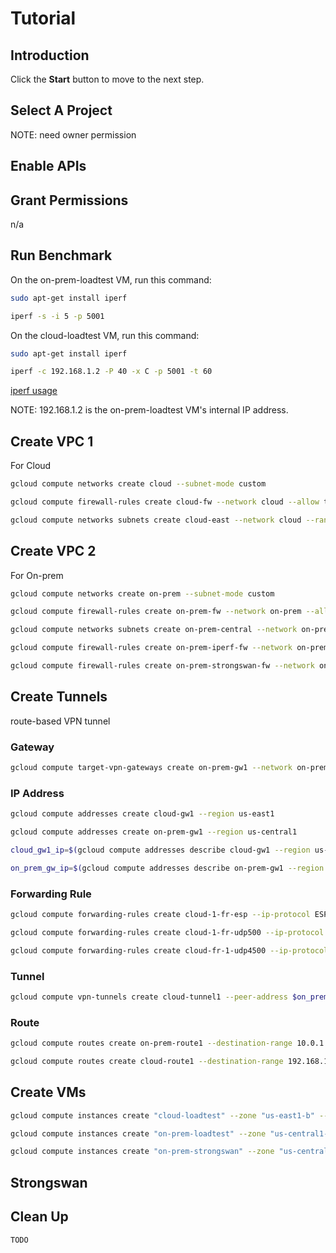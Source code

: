 # Tutorial

<walkthrough-watcher-constant key="custom-var" value="none"></walkthrough-watcher-constant>

## Introduction

<walkthrough-tutorial-duration duration="30"></walkthrough-tutorial-duration>

Click the **Start** button to move to the next step.

## Select A Project

<walkthrough-project-setup></walkthrough-project-setup>

<walkthrough-footnote>NOTE: need owner permission</walkthrough-footnote>

## Enable APIs

<walkthrough-enable-apis apis="compute.googleapis.com"></walkthrough-enable-apis>

## Grant Permissions

n/a

## Run Benchmark

On the on-prem-loadtest VM, run this command:

```bash
sudo apt-get install iperf
```

```bash
iperf -s -i 5 -p 5001
```

On the cloud-loadtest VM, run this command:

```bash
sudo apt-get install iperf
```

```bash
iperf -c 192.168.1.2 -P 40 -x C -p 5001 -t 60
```

[iperf usage](http://manpages.ubuntu.com/manpages/xenial/man1/iperf.1.html)

<walkthrough-footnote>NOTE: 192.168.1.2 is the on-prem-loadtest VM's internal IP address.</walkthrough-footnote>

## Create VPC 1

For Cloud

```bash
gcloud compute networks create cloud --subnet-mode custom
```

```bash
gcloud compute firewall-rules create cloud-fw --network cloud --allow tcp:22,icmp
```

```bash
gcloud compute networks subnets create cloud-east --network cloud --range 10.0.1.0/24 --region us-east1
```

## Create VPC 2

For On-prem

```bash
gcloud compute networks create on-prem --subnet-mode custom
```

```bash
gcloud compute firewall-rules create on-prem-fw --network on-prem --allow tcp:22,icmp
```

```bash
gcloud compute networks subnets create on-prem-central --network on-prem --range 192.168.1.0/24 --region us-central1
```

```bash
gcloud compute firewall-rules create on-prem-iperf-fw --network on-prem --allow tcp:5001
```

```bash
gcloud compute firewall-rules create on-prem-strongswan-fw --network on-prem --allow udp:500,udp:4500,esp --target-tags "strongswan"
```

## Create Tunnels

route-based VPN tunnel

### Gateway

```bash
gcloud compute target-vpn-gateways create on-prem-gw1 --network on-prem --region us-central1
```

### IP Address

```bash
gcloud compute addresses create cloud-gw1 --region us-east1
```

```bash
gcloud compute addresses create on-prem-gw1 --region us-central1
```

```bash
cloud_gw1_ip=$(gcloud compute addresses describe cloud-gw1 --region us-east1 --format='value(address)')
```

```bash
on_prem_gw_ip=$(gcloud compute addresses describe on-prem-gw1 --region us-central1 --format='value(address)')
```

### Forwarding Rule

```bash
gcloud compute forwarding-rules create cloud-1-fr-esp --ip-protocol ESP --address $cloud_gw1_ip --target-vpn-gateway cloud-gw1 --region us-east1
```

```bash
gcloud compute forwarding-rules create cloud-1-fr-udp500 --ip-protocol UDP --ports 500 --address $cloud_gw1_ip --target-vpn-gateway cloud-gw1 --region us-east1
```

```bash
gcloud compute forwarding-rules create cloud-fr-1-udp4500 --ip-protocol UDP --ports 4500 --address $cloud_gw1_ip --target-vpn-gateway cloud-gw1 --region us-east1
```

### Tunnel

```bash
gcloud compute vpn-tunnels create cloud-tunnel1 --peer-address $on_prem_gw_ip --target-vpn-gateway cloud-gw1 --ike-version 2 --local-traffic-selector 0.0.0.0/0 --remote-traffic-selector 0.0.0.0/0 --shared-secret=sharedsecret --region us-east1
```

### Route

```bash
gcloud compute routes create on-prem-route1 --destination-range 10.0.1.0/24 --network on-prem --next-hop-instance on-prem-strongswan --next-hop-instance-zone us-central1-a
```

```bash
gcloud compute routes create cloud-route1 --destination-range 192.168.1.0/24 --network cloud --next-hop-vpn-tunnel cloud-tunnel1 --next-hop-vpn-tunnel-region us-east1
```

## Create VMs

```bash
gcloud compute instances create "cloud-loadtest" --zone "us-east1-b" --machine-type "n1-standard-4" --subnet "cloud-east" --image-family "debian-9" --image-project "debian-cloud" --boot-disk-size "10" --boot-disk-type "pd-standard" --boot-disk-device-name "cloud-loadtest"
```

```bash
gcloud compute instances create "on-prem-loadtest" --zone "us-central1-a" --machine-type "n1-standard-4" --subnet "on-prem-central" --image-family "debian-9" --image-project "debian-cloud" --boot-disk-size "10" --boot-disk-type "pd-standard" --boot-disk-device-name "on-prem-loadtest"
```

```bash
gcloud compute instances create "on-prem-strongswan" --zone "us-central1-a" --machine-type "n1-standard-4" --subnet "on-prem-central" --image-family "debian-9" --image-project "debian-cloud" --boot-disk-size "10" --boot-disk-type "pd-standard" --boot-disk-device-name "on-prem-strongswan" --address $on_prem_gw_ip --can-ip-forward --tags strongswan
```

## Strongswan

## Clean Up

```bash
TODO
```
